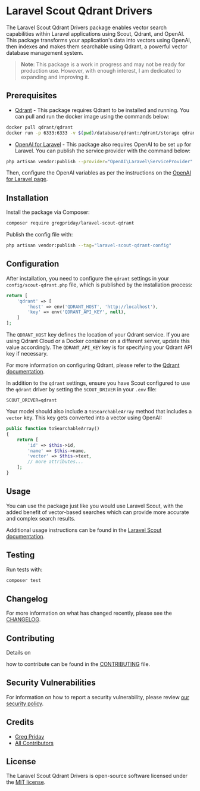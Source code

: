 # Laravel Scout Qdrant Drivers

The Laravel Scout Qdrant Drivers package enables vector search capabilities within Laravel applications using Scout, Qdrant, and OpenAI. This package transforms your application's data into vectors using OpenAI, then indexes and makes them searchable using Qdrant, a powerful vector database management system.

> **Note**: This package is a work in progress and may not be ready for production use. However, with enough interest, I am dedicated to expanding and improving it.

## Prerequisites

- [Qdrant](https://qdrant.tech/documentation/install/) - This package requires Qdrant to be installed and running. You can pull and run the docker image using the commands below:

```bash
docker pull qdrant/qdrant
docker run -p 6333:6333 -v $(pwd)/database/qdrant:/qdrant/storage qdrant/qdrant
```

- [OpenAI for Laravel](https://github.com/openai-php/laravel) - This package also requires OpenAI to be set up for Laravel. You can publish the service provider with the command below:

```bash
php artisan vendor:publish --provider="OpenAI\Laravel\ServiceProvider"
```

Then, configure the OpenAI variables as per the instructions on the [OpenAI for Laravel page](https://github.com/openai-php/laravel).

## Installation

Install the package via Composer:

```bash
composer require gregpriday/laravel-scout-qdrant
```

Publish the config file with:

```bash
php artisan vendor:publish --tag="laravel-scout-qdrant-config"
```

## Configuration

After installation, you need to configure the `qdrant` settings in your `config/scout-qdrant.php` file, which is published by the installation process:

```php
return [
    'qdrant' => [
        'host' => env('QDRANT_HOST', 'http://localhost'),
        'key' => env('QDRANT_API_KEY', null),
    ]
];
```

The `QDRANT_HOST` key defines the location of your Qdrant service. If you are using Qdrant Cloud or a Docker container on a different server, update this value accordingly. The `QDRANT_API_KEY` key is for specifying your Qdrant API key if necessary.

For more information on configuring Qdrant, please refer to the [Qdrant documentation](https://qdrant.tech/documentation/install/).

In addition to the `qdrant` settings, ensure you have Scout configured to use the `qdrant` driver by setting the `SCOUT_DRIVER` in your `.env` file:

```env
SCOUT_DRIVER=qdrant
```

Your model should also include a `toSearchableArray` method that includes a `vector` key. This key gets converted into a vector using OpenAI:

```php
public function toSearchableArray()
{
    return [
        'id' => $this->id,
        'name' => $this->name,
        'vector' => $this->text,
        // more attributes...
    ];
}
```

## Usage

You can use the package just like you would use Laravel Scout, with the added benefit of vector-based searches which can provide more accurate and complex search results.

Additional usage instructions can be found in the [Laravel Scout documentation](https://laravel.com/docs/scout).

## Testing

Run tests with:

```bash
composer test
```

## Changelog

For more information on what has changed recently, please see the [CHANGELOG](CHANGELOG.md).

## Contributing

Details on

how to contribute can be found in the [CONTRIBUTING](CONTRIBUTING.md) file.

## Security Vulnerabilities

For information on how to report a security vulnerability, please review [our security policy](../../security/policy).

## Credits

- [Greg Priday](https://github.com/gregpriday)
- [All Contributors](../../contributors)

## License

The Laravel Scout Qdrant Drivers is open-source software licensed under the [MIT license](LICENSE.md).
